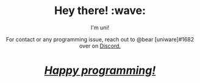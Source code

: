<h1 align='center'>Hey there! :wave:</h1>
<p align='center'>I'm uni!</p>
<p align='center'>For contact or any programming issue, reach out to @bear [uniware]#1682 over on <a href="https://discord.com">Discord.</p>
<h1 align='center'><i>Happy programming!</i></h1>
